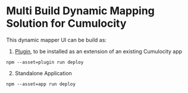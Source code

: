 # Multi Build Dynamic Mapping Solution for Cumulocity


This dynamic mapper UI can be build as:
1. [Plugin](https://cumulocity.com/docs/2024/web/microfrontends/#introducing-plugins-dynamically-extending-platform-web-applications), to be installed as an extension of an existing Cumulocity app

`npm --asset=plugin run deploy`

2. Standalone Application

`npm --asset=app run deploy`
